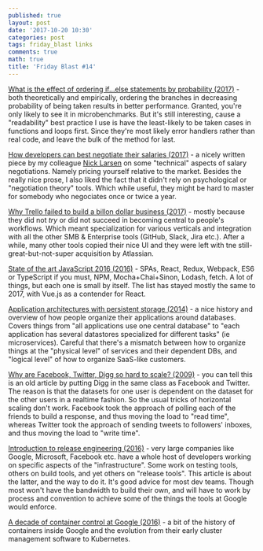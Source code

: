```yaml
---
published: true
layout: post
date: '2017-10-20 10:30'
categories: post
tags: friday_blast links
comments: true
math: true
title: 'Friday Blast #14'
---
```


[What is the effect of ordering if...else statements by probability (2017)](https://stackoverflow.com/questions/46833310/what-is-the-effect-of-ordering-if-else-if-statements-by-probability) - both theoretically and empirically, ordering the branches in decreasing probability of being taken results in better performance. Granted, you're only likely to see it in microbenchmarks. But it's still interesting, cause a "readability" best practice I use is have the least-likely to be taken cases in functions and loops first. Since they're most likely error handlers rather than real code, and leave the bulk of the method for last.

[How developers can best negotiate their salaries (2017)](https://stackoverflow.blog/2017/10/16/developers-can-best-negotiate-salary/) - a nicely written piece by my colleague [Nick Larsen](https://twitter.com/fody?lang=en) on some "technical" aspects of salary negotiations. Namely pricing yourself relative to the market. Besides the really nice prose, I also liked the fact that it didn't rely on psychological or "negotiation theory" tools. Which while useful, they might be hard to master for somebody who negociates once or twice a year.

[Why Trello failed to build a billon dollar business (2017)](https://blog.usejournal.com/why-trello-failed-to-build-a-1-billion-business-e1579511d5dc) - mostly because they did not _try_ or did not succeed in becoming central to people's workflows. Which meant specialization for various verticals and integration with all the other SMB & Enterprise tools (GitHub, Slack, Jira etc.). After a while, many other tools copied their nice UI and they were left with tne still-great-but-not-super acquisition by Atlassian.

[State of the art JavaScript 2016 (2016)](https://medium.com/javascript-and-opinions/state-of-the-art-javascript-in-2016-ab67fc68eb0b) - SPAs, React, Redux, Webpack, ES6 or TypeScript if you must, NPM, Mocha+Chai+Sinon, Lodash, fetch. A lot of things, but each one is small by itself. The list has stayed mostly the same to 2017, with Vue.js as a contender for React.

[Application architectures with persistent storage (2014)](http://firstclassthoughts.co.uk/Articles/Design/ApplicationArchitecturesWithPersistentStorage.html) - a nice history and overview of how people organize their applications around databases. Covers things from "all applications use one central database" to "each application has several datastores specialized for different tasks" (ie microservices). Careful that there's a mismatch between how to organize things at the "physical level" of services and their dependent DBs, and "logical level" of how to organize SaaS-like customers.

[Why are Facebook, Twitter, Digg so hard to scale? (2009)](http://highscalability.com/blog/2009/10/13/why-are-facebook-digg-and-twitter-so-hard-to-scale.html) - you can tell this is an old article by putting Digg in the same class as Facebook and Twitter. The reason is that the datasets for one user is dependent on the dataset for the other users in a realtime fashion. So the usual tricks of horizontal scaling don't work. Facebook took the approach of polling each of the friends to build a response, and thus moving the load to "read time", whereas Twitter took the approach of sending tweets to followers' inboxes, and thus moving the load to "write time".

[Introduction to release engineering (2016)](https://www.oreilly.com/ideas/introduction-to-release-engineering) - very large companies like Google, Microsoft, Facebook etc. have a whole host of developers working on specific aspects of the "infrastructure". Some work on testing tools, others on build tools, and yet others on "release tools". This article is about the latter, and the way to do it. It's good advice for most dev teams. Though most won't have the bandwidth to build their own, and will have to work by process and convention to achieve some of the things the tools at Google would enforce.

[A decade of container control at Google (2016)](https://www.nextplatform.com/2016/03/22/decade-container-control-google/) - a bit of the history of containers inside Google and the evolution from their early cluster management software to Kubernetes.